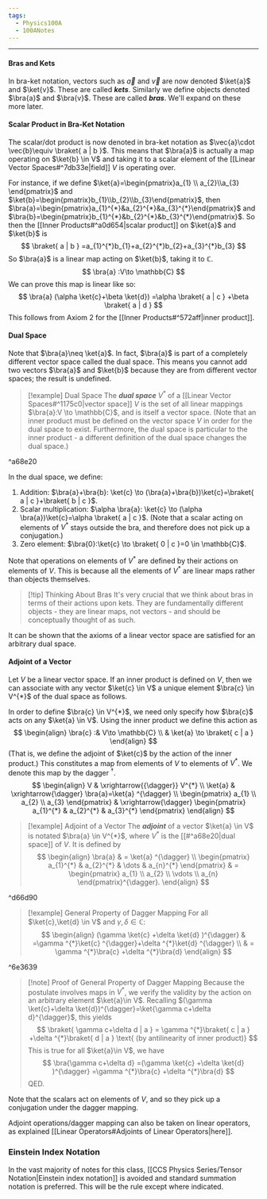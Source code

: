 ```yaml
---
tags:
  - Physics100A
  - 100ANotes
---
```

---
#### Bras and Kets
In bra-ket notation, vectors such as $\vec{a}$ and $\vec{v}$ are now denoted $\ket{a}$ and $\ket{v}$. These are called ***kets***.
Similarly we define objects denoted $\bra{a}$ and $\bra{v}$. These are called ***bras***. We'll expand on these more later.

#### Scalar Product in Bra-Ket Notation
The scalar/dot product is now denoted in bra-ket notation as $\vec{a}\cdot \vec{b}\equiv \braket{ a | b }$. This means that $\bra{a}$ is actually a map operating on $\ket{b} \in V$ and taking it to a scalar element of the [[Linear Vector Spaces#^7db33e|field]] $V$ is operating over.

For instance, if we define $\ket{a}=\begin{pmatrix}a_{1} \\ a_{2}\\a_{3} \end{pmatrix}$ and $\ket{b}=\begin{pmatrix}b_{1}\\b_{2}\\b_{3}\end{pmatrix}$, then $\bra{a}=\begin{pmatrix}a_{1}^{*}&a_{2}^{*}&a_{3}^{*}\end{pmatrix}$ and $\bra{b}=\begin{pmatrix}b_{1}^{*}&b_{2}^{*}&b_{3}^{*}\end{pmatrix}$. So then the [[Inner Products#^a0d654|scalar product]] on $\ket{a}$ and $\ket{b}$ is 
$$
\braket{ a | b } =a_{1}^{*}b_{1}+a_{2}^{*}b_{2}+a_{3}^{*}b_{3}
$$
So $\bra{a}$ is a linear map acting on $\ket{b}$, taking it to $\mathbb{C}$. 
$$
\bra{a} :V\to \mathbb{C}
$$
We can prove this map is linear like so:
$$
\bra{a} (\alpha \ket{c}+\beta \ket{d})  =\alpha \braket{ a | c } +\beta \braket{ a | d } 
$$
This follows from Axiom 2 for the [[Inner Products#^572aff|inner product]]. 

#### Dual Space
Note that $\bra{a}\neq \ket{a}$. In fact, $\bra{a}$ is part of a completely different vector space called the dual space.
This means you cannot add two vectors $\bra{a}$ and $\ket{b}$ because they are from different vector spaces; the result is undefined.

> [!example] Dual Space
> The ***dual space*** $V^{*}$ of a [[Linear Vector Spaces#^1175c0|vector space]] $V$ is the set of all linear mappings $\bra{a}:V \to \mathbb{C}$, and is itself a vector space. 
> (Note that an inner product must be defined on the vector space $V$ in order for the dual space to exist. Furthermore, the dual space is particular to the inner product - a different definition of the dual space changes the  dual space.)

^a68e20

In the dual space, we define:
1. Addition: $\bra{a}+\bra{b}: \ket{c} \to (\bra{a}+\bra{b})\ket{c}=\braket{ a | c }+\braket{ b | c }$. 
2. Scalar multiplication: $\alpha \bra{a}: \ket{c}  \to (\alpha \bra{a})\ket{c}=\alpha \braket{ a | c }$.
		(Note that a scalar acting on elements of $V^{*}$ stays outside the bra, and therefore does not pick up a conjugation.)
3. Zero element: $\bra{0}:\ket{c} \to \braket{ 0 | c }=0 \in \mathbb{C}$. 

Note that operations on elements of $V^{*}$ are defined by their actions on elements of $V$. This is because all the elements of $V^{*}$ are linear maps rather than objects themselves. 


> [!tip] Thinking About Bras
> It's very crucial that we think about bras in terms of their actions upon kets. They are fundamentally different objects - they are linear maps, not vectors - and should be conceptually thought of as such.




It can be shown that the axioms of a linear vector space are satisfied for an arbitrary dual space.

#### Adjoint of a Vector
Let $V$ be a linear vector space. If an inner product is defined on $V$, then we can associate with any vector $\ket{c} \in V$ a unique element $\bra{c} \in V^{*}$ of the dual space as follows.

In order to define $\bra{c} \in V^{*}$, we need only specify how $\bra{c}$ acts on any $\ket{a} \in V$. Using the inner product we define this action as
$$
\begin{align}
\bra{c}  :& V\to \mathbb{C} \\
 & \ket{a} \to \braket{ c | a } 
\end{align}
$$
(That is, we define the adjoint of $\ket{c}$ by the action of the inner product.)
This constitutes a map from elements of $V$ to elements of $V^{*}$. We denote this map by the dagger $^{\dagger}$. 
$$
\begin{align}
V  & \xrightarrow{{\dagger}} V^{*} \\
\ket{a}  & \xrightarrow{\dagger} \bra{a}=\ket{a} ^{\dagger}  \\
\begin{pmatrix}
a_{1} \\
a_{2} \\
a_{3}
\end{pmatrix}  & \xrightarrow{\dagger} \begin{pmatrix}
a_{1}^{*} & a_{2}^{*} & a_{3}^{*}
\end{pmatrix}
\end{align}
$$

> [!example] Adjoint of a Vector
> The ***adjoint*** of a vector $\ket{a} \in V$ is notated $\bra{a} \in V^{*}$, where $V^{*}$ is the [[#^a68e20|dual space]] of $V$. It is defined by $$
\begin{align}
\bra{a}  & = \ket{a} ^{\dagger} \\
  \begin{pmatrix}
a_{1}^{*} & a_{2}^{*} & \dots & a_{n}^{*}
\end{pmatrix} & = \begin{pmatrix}
a_{1} \\
a_{2} \\
\vdots \\
a_{n}
\end{pmatrix}^{\dagger}.
\end{align} $$

^d66d90

> [!example] General Property of Dagger Mapping
> For all $\ket{c},\ket{d} \in V$ and $\gamma,\delta \in \mathbb{C}$:
> $$
\begin{align}
(\gamma \ket{c} +\delta \ket{d} )^{\dagger} & =\gamma ^{*}\ket{c} ^{\dagger}+\delta ^{*}\ket{d} ^{\dagger} \\
 & = \gamma ^{*}\bra{c} +\delta ^{*}\bra{d}
\end{align} $$

^6e3639

>[!note] Proof of General Property of Dagger Mapping
>Because the postulate involves maps in $V^{*}$, we verify the validity by the action on an arbitrary element $\ket{a}\in V$. 
>Recalling $(\gamma \ket{c}+\delta \ket{d})^{\dagger}=\ket{\gamma c+\delta d}^{\dagger}$, this yields $$
\braket{ \gamma c+\delta d | a } = \gamma ^{*}\braket{ c | a } +\delta ^{*}\braket{ d | a } \text{ (by antilinearity of inner product)} $$
>This is true for all $\ket{a}\in V$, we have $$
\bra{\gamma c+\delta d} =(\gamma \ket{c} +\delta \ket{d} )^{\dagger} =\gamma ^{*}\bra{c} +\delta ^{*}\bra{d}  $$
QED.

Note that the scalars act on elements of $V$, and so they pick up a conjugation under the dagger mapping.

Adjoint operations/dagger mapping can also be taken on linear operators, as explained [[Linear Operators#Adjoints of Linear Operators|here]].

### Einstein Index Notation

In the vast majority of notes for this class, [[CCS Physics Series/Tensor Notation|Einstein index notation]] is avoided and standard summation notation is preferred. This will be the rule except where indicated.
